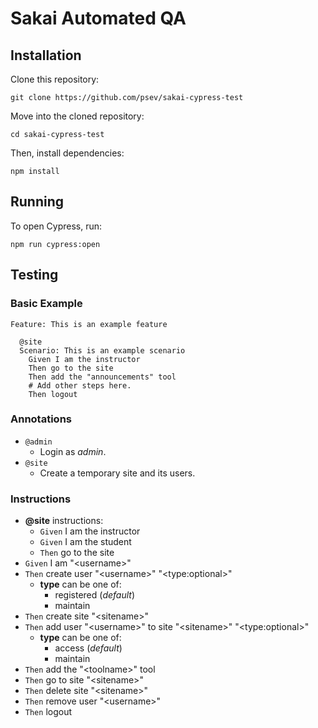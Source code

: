 # Sakai Automated QA

## Installation

Clone this repository:

`git clone https://github.com/psev/sakai-cypress-test`

Move into the cloned repository:

`cd sakai-cypress-test`

Then, install dependencies:

`npm install`

## Running

To open Cypress, run:

`npm run cypress:open`

## Testing

### Basic Example

```gherkin
Feature: This is an example feature

  @site
  Scenario: This is an example scenario
    Given I am the instructor
    Then go to the site
    Then add the "announcements" tool
    # Add other steps here.
    Then logout
```

### Annotations

- `@admin`
  - Login as _admin_.
- `@site`
  - Create a temporary site and its users.

### Instructions

- __@site__ instructions:
  - `Given` I am the instructor
  - `Given` I am the student
  - `Then` go to the site
- `Given` I am "\<username\>"
- `Then` create user "\<username\>" "\<type:optional\>"
  - __type__ can be one of:
    - registered (_default_)
    - maintain
- `Then` create site "\<sitename\>"
- `Then` add user "\<username\>" to site "\<sitename\>" "\<type:optional\>"
  - __type__ can be one of:
    - access (_default_)
    - maintain
- `Then` add the "\<toolname\>" tool
- `Then` go to site "\<sitename\>"
- `Then` delete site "\<sitename\>"
- `Then` remove user "\<username\>"
- `Then` logout
